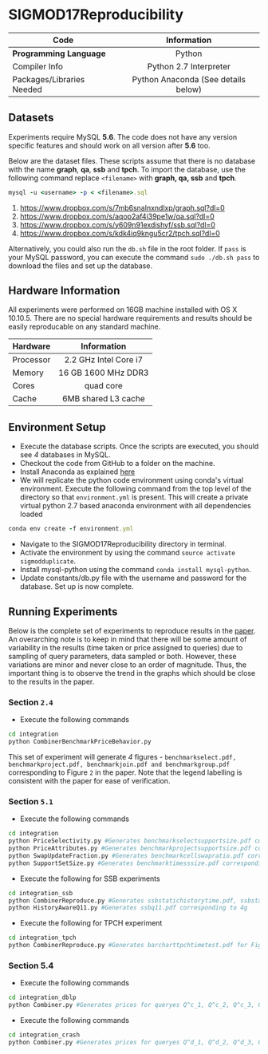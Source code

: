 # SIGMOD17Reproducibility

Code | Information
--- |  :---:
**Programming Language** | Python
Compiler Info | Python 2.7 Interpreter
Packages/Libraries Needed | Python Anaconda (See details below)

## Datasets

Experiments require MySQL **5.6**. The code does not have any version specific features and should work on all version after **5.6** too.

Below are the dataset files. These scripts assume that there is no database with the name **graph**, **qa**, **ssb** and **tpch**. To import the database, use the following command replace `<filename>` with **graph, qa, ssb** and **tpch**.

```ruby
mysql -u <username> -p < <filename>.sql
```

1. https://www.dropbox.com/s/7mb6snalnxndlxp/graph.sql?dl=0
2. https://www.dropbox.com/s/aqop2af4i39pe1w/qa.sql?dl=0
3. https://www.dropbox.com/s/y609n91exdishyf/ssb.sql?dl=0
4. https://www.dropbox.com/s/kdk4iq9kngu5cr2/tpch.sql?dl=0

Alternatively, you could also run the `db.sh` file in the root folder. If `pass` is your MySQL password, you can execute the command `sudo ./db.sh pass` to download the files and set up the database.

## Hardware Information

All experiments were performed on 16GB machine installed with OS X 10.10.5. There are no special hardware requirements and results should be easily reproducable on any standard machine.


Hardware | Information
--- |  :---:
Processor | 2.2 GHz Intel Core i7
Memory | 16 GB 1600 MHz DDR3
Cores | quad core
Cache | 6MB shared L3 cache

## Environment Setup

* Execute the database scripts. Once the scripts are executed, you should see *4* databases in MySQL.
* Checkout the code from GitHub to a folder on the machine.
* Install Anaconda as explained [here](https://conda.io/docs/install/full.html#os-x-anaconda-install)
* We will replicate the python code environment using conda's virtual environment. Execute the following command from the top level of the directory so that `environment.yml` is present. This will create a private virtual python 2.7 based anaconda environment with all dependencies loaded
```ruby
conda env create -f environment.yml
```
* Navigate to the SIGMOD17Reproducibility directory in terminal.
* Activate the environment by using the command `source activate sigmodduplicate`.
* Install mysql-python using the command `conda install mysql-python`.
* Update constants/db.py file with the username and password for the database. Set up is now complete.


## Running Experiments

Below is the complete set of experiments to reproduce results in the [paper](http://dl.acm.org/citation.cfm?id=3064017). An overarching note is to keep in mind that there will be some amount of variability in the results (time taken or price assigned to queries) due to sampling of query parameters, data sampled or both. However, these variations are minor and never close to an order of magnitude. Thus, the important thing is to observe the trend in the graphs which should be close to the results in the paper.

### Section `2.4`

* Execute the following commands
```bash
cd integration
python CombinerBenchmarkPriceBehavior.py
```
This set of experiment will generate *4* figures - `benchmarkselect.pdf, benchmarkproject.pdf, benchmarkjoin.pdf and benchmarkgroup.pdf` corresponding to Figure `2` in the paper. Note that the legend labelling is consistent with the paper for ease of verification.

### Section `5.1`
* Execute the following commands
```bash
cd integration
python PriceSelectivity.py #Generates benchmarkselectsupportsize.pdf corresponding to Figure 4a
python PriceAttributes.py #Generates benchmarkprojectsupportsize.pdf corresponding to Figure 4b
python SwapUpdateFraction.py #Generates benchmarkcellswapratio.pdf corresponding to Figure 4c
python SupportSetSize.py #Generates benchmarktimesssize.pdf corresponding to Figure 4d
```

* Execute the following for SSB experiments
```bash
cd integration_ssb
python CombinerReproduce.py #Generates ssbstatichistorytime.pdf, ssbstatichistoryawareprice.pdf corresponding to Figure 4f/4e respectively and barchartssbtime.pdf for Figure 5a
python HistoryAwareQ11.py #Generates ssbq11.pdf corresponding to 4g
```

* Execute the following for TPCH experiment
```bash
cd integration_tpch
python CombinerReproduce.py #Generates barcharttpchtimetest.pdf for Figure 5b
```

### Section 5.4


* Execute the following commands
```bash
cd integration_dblp
python Combiner.py #Generates prices for queryes Q^c_1, Q^c_2, Q^c_3, Q^c_4, Q^c_5, Q^c_6, Q^c_7
```

* Execute the following commands
```bash
cd integration_crash
python Combiner.py #Generates prices for queryes Q^d_1, Q^d_2, Q^d_3, Q^d_4
```

